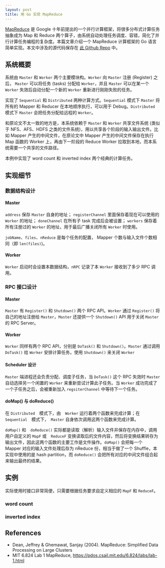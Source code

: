 ```yaml
---
layout: post
title: 用 Go 实现 MapReduce
---
```


[MapReduce](https://zh.wikipedia.org/wiki/MapReduce) 是 Google 十年前提出的一个并行计算框架，将很多分布式计算任务抽象成为 Map 和 Reduce 两个算子，由系统自动处理任务调度、容错，简化了并行计算任务编程的复杂度。本篇文章介绍一个 MapReduce 计算框架的 Go 语言简单实现。本文中涉及的源代码保存在 [此 Github Repo](https://github.com/ijingo/mapreduce_go) 中。

## 系统概要
系统由 `Master` 和 `Worker` 两个主要模块构。`Worker` 向 `Master` 注册 (Register) 之后， `Master` 可以将任务 (tasks) 分配给 `Worker`，并且 `Master` 可以在某一个 `Worker` 失效后自动分配一个新的 `Worker` 重新进行刚刚失败的任务。

实现了 `Sequential` 和 `Distributed` 两种计算方式。`Sequential` 模式下 `Master` 将所有的 Mapper 和 Reducer 在本地顺序执行，可以用于 Debug。`Distributed` 模式下 `Master` 会把任务分配给远程的 `Worker`。

和原论文不太一致的地方是，本系统依赖于 `Master` 和 `Worker` 共享文件系统 (类似于 NFS、AFS、HDFS 之类的文件系统)，用以共享各个阶段的输入输出文件。比如 Mapper 产生的中间文件，在原论文中 Mapper 产生的中间文件保存在执行 Map 函数的 Worker 上，再由下一阶段的 Reduce Worker 拉取到本地，而本系统需要一个共享的文件路径。

本例中实现了 word count 和 inverted index 两个经典的计算任务。

## 实现细节

### 数据结构设计

#### Master

<script src="https://gist.github.com/ijingo/159e200af937f60b975b7dbb060902bf.js"></script>

`address` 保存 `Master` 自身的地址； `registerChannel` 里面保存着现在可以使用的 `Worker` 的地址； `doneChannel` 在所有子 task 完成后会被设置； `workers` 保存着所有注册过的 `Worker` 的地址，用于最后广播关闭所有 `Worker` 时使用。

`jobName`、`files`、`nReduce` 是每个任务的配置， Mapper 个数与输入文件个数相同（即 `len(files)`)。

#### Worker

<script src="https://gist.github.com/ijingo/e6c66a25de6e4e272e13c6b7e3ed0a75.js"></script>

`Worker` 启动时会设置本数据结构，`nRPC` 记录了本 `Worker` 接收到了多少 RPC 调用。

### RPC 接口设计

#### Master

`Master` 有 `Register()` 和 `Shutdown()` 两个 RPC API。`Worker` 通过 `Register()` 将自己的地址注册给 `Master`，`Master` 还提供一个 `Shutdown()` API 用于关闭 `Master` 的 RPC Server。

<script src="https://gist.github.com/ijingo/d563e6e523eabe543c25ae77cd780deb.js"></script>

#### Worker

`Worker` 同样有两个 RPC API，分别是 `DoTask()` 和 `Shutdown()`。`Master` 通过调用 `DoTask()` 给 `Worker` 安排计算任务，使用 `Shutdown()` 来关闭 `Worker`

<script src="https://gist.github.com/ijingo/dc74f99c9ebfbf3760f53d6041a4c4cf.js"></script>

#### Scheduler 设计

`Master` 端进程还会负责分配、调度子任务，当 `DoTask()` 这个 RPC 失效时 `Master` 自动选择另一个闲置的 `Worker` 来重新尝试计算此子任务。当 `Worker` 成功完成了一个子任务之后，会被重新加入 `regsiterChannel` 中等待下一个任务。

<script src="https://gist.github.com/ijingo/8bf4ba05b8264f77c7b4a48d6835a724.js"></script>

#### doMap() 与 doReduce()
在 `Distributed`　模式下，由　`Worker` 运行着两个函数来完成计算；在 `Sequential`　模式下，　`Master` 自身依次调用这两个函数来完成计算。

`doMap()` 和　`doReduce()` 实际都是读取（解析）输入文件并保存在内存中，调用用户自定义的 `MapF` 或　`ReduceF` 变换读取后的文件内容，然后将变换结果转存为输出文件，因此这两个函数的主要工作是文件操作。`doMap()` 会把每一个　Mapper 对应的输入文件处理后存为 nReduce 份，相当于做了一个 Shuffle，本实现中使用的是 hash partition，而 `doReduce()` 会把所有对应的中间文件组合起来输出最终的结果。

<script src="https://gist.github.com/ijingo/85989514557cfd0cdbff9ed8d9ba6b41.js"></script>

## 实例

实际使用时接口非常简便，只需要根据任务要求自定义相应的 `MapF` 和 `ReduceF`。

### word count

<script src="https://gist.github.com/ijingo/ed8e281d952f5d9f812fed2ea718bc31.js"></script>

### inverted index

<script src="https://gist.github.com/ijingo/d1ba42507fab820aff30a61507e51447.js"></script>

## References
* Dean, Jeffrey & Ghemawat, Sanjay (2004). MapReduce: Simplified Data Processing on Large  Clusters
* MIT 6.824 Lab 1 MapReduce, https://pdos.csail.mit.edu/6.824/labs/lab-1.html
